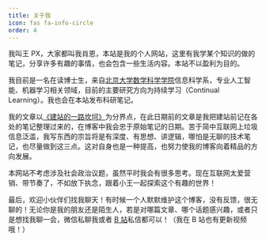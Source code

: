 ```yaml
---
title: 关于我
icon: fas fa-info-circle
order: 4
---
```


我叫王 PX，大家都叫我肖恩，本站是我的个人网站，这里有我学某个知识的做的笔记，分享许多有趣的事情，也会包含一些生活内容。本站不以盈利为目的。

我目前是一名在读博士生，来自[北京大学数学科学学院](https://www.math.pku.edu.cn)信息科学系，专业人工智能、机器学习相关领域，目前的主要研究方向为持续学习（Continual Learning）。我也会在本站发布科研笔记。

我的文章以[《建站的一路坎坷》](https://pengxiang-wang.github.io/posts/building_this_site)为分界点，在此日期前的文章是我把建站前记在各处的笔记整理过来的，在博客中我会忠于原始笔记的日期。苦于简中互联网上垃圾信息泛滥，我写东西的宗旨将是有深度、有思想、讲逻辑，哪怕是无聊的技术笔记，也尽量做到这三点。这对自身也是一种提高，也努力使我的博客向着精品的方向发展。

本网站不考虑涉及社会政治议题，虽然平时我会有很多思考。现在互联网太爱营销、带节奏了，不如放下执念，跟着小王一起探索这个有趣的世界！

最后，欢迎小伙伴们找我聊天！有时候一个人默默维护这个博客，没有反馈，很无聊的！无论你是我的朋友还是陌生人，若是对哪篇文章、哪个话题感兴趣，或者只是想找我聊一会，微信私聊我或者 [B 站](https://space.bilibili.com/88684674)私信都可以！（我在 B 站也有更新视频哦！）
